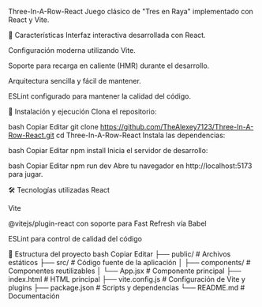 Three-In-A-Row-React
Juego clásico de "Tres en Raya" implementado con React y Vite.

🧩 Características
Interfaz interactiva desarrollada con React.

Configuración moderna utilizando Vite.

Soporte para recarga en caliente (HMR) durante el desarrollo.

Arquitectura sencilla y fácil de mantener.

ESLint configurado para mantener la calidad del código.

🚀 Instalación y ejecución
Clona el repositorio:

bash
Copiar
Editar
git clone https://github.com/TheAlexey7123/Three-In-A-Row-React.git
cd Three-In-A-Row-React
Instala las dependencias:

bash
Copiar
Editar
npm install
Inicia el servidor de desarrollo:

bash
Copiar
Editar
npm run dev
Abre tu navegador en http://localhost:5173 para jugar.

🛠️ Tecnologías utilizadas
React

Vite

@vitejs/plugin-react con soporte para Fast Refresh vía Babel

ESLint para control de calidad del código

📁 Estructura del proyecto
bash
Copiar
Editar
├── public/             # Archivos estáticos
├── src/                # Código fuente de la aplicación
│   ├── components/     # Componentes reutilizables
│   └── App.jsx         # Componente principal
├── index.html          # HTML principal
├── vite.config.js      # Configuración de Vite y plugins
├── package.json        # Scripts y dependencias
└── README.md           # Documentación
